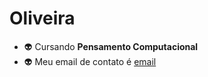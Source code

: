 # Oliveira
- 👽 Cursando **Pensamento Computacional**
- 👽 Meu email de contato é [email](pedro.alves.oliveira13@escola.pr.gov.br)
